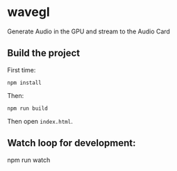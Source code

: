 wavegl
======

Generate Audio in the GPU and stream to the Audio Card

Build the project
---

First time:
```
npm install
```

Then:
```
npm run build
```

Then open `index.html`.

Watch loop for development:
---

npm run watch

